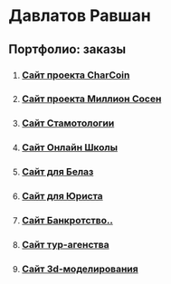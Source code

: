 # Давлатов Равшан
## Портфолио: заказы

1. ### [Сайт проекта CharCoin](https://davlatovravshan.github.io/charcoin/home)

1. ### [Сайт проекта Миллион Сосен](https://davlatovravshan.github.io/mln-sosen/)

1. ### [Сайт Стамотологии](https://davlatovravshan.github.io/dental/)

1. ### [Сайт Онлайн Школы](https://davlatovravshan.github.io/school/new_exercises.html)

1. ### [Сайт для Белаз](https://ravshan014.github.io/project/)

1. ### [Сайт для Юриста](https://vash-jurist.by)

1. ### [Сайт Банкротство..](https://ravshan014.github.io/%D0%91%D0%B0%D0%BD%D0%BA%D1%80%D0%BE%D1%82%D1%81%D1%82%D0%B2%D0%BE%20%D1%82%D0%B5%D1%81%D1%82/)

1. ### [Сайт тур-агенства](https://ravshan014.github.io/%D0%A2%D1%83%D1%80%D0%B0%D0%B3%D0%B5%D0%BD%D1%82%D1%81%D1%82%D0%B2%D0%BE/)

1. ### [Сайт 3d-моделирования](https://ravshan014.github.io/3d-model/)
